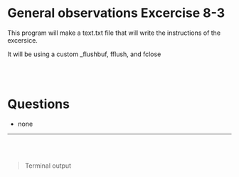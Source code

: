 # General observations Excercise 8-3

This program will make a text.txt file that will write the instructions of the excersice.

It will be using a custom \_flushbuf, fflush, and fclose

<br> </br>

# Questions

- none

---

<br> </br>

> Terminal output

```


```
